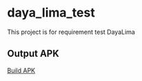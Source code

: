 # daya_lima_test

This project is for requirement test DayaLima

## Output APK

[Build APK](https://drive.google.com/file/d/1-7-3kIs5omnmaijYbIRWdLaK-yxRoW6s/view?usp=sharing)
